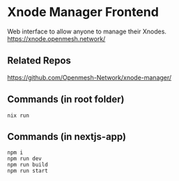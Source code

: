 # Xnode Manager Frontend

Web interface to allow anyone to manage their Xnodes.
https://xnode.openmesh.network/

## Related Repos

https://github.com/Openmesh-Network/xnode-manager/

## Commands (in root folder)

```
nix run
```

## Commands (in nextjs-app)

```
npm i
npm run dev
npm run build
npm run start
```
